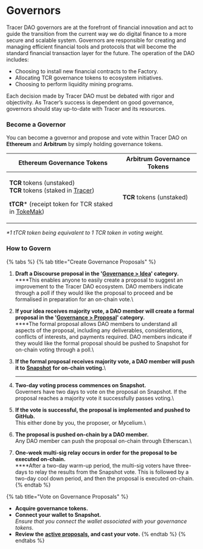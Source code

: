 # Governors

Tracer DAO governors are at the forefront of financial innovation and act to guide the transition from the current way we do digital finance to a more secure and scalable system. Governors are responsible for creating and managing efficient financial tools and protocols that will become the standard financial transaction layer for the future. The operation of the DAO includes:

* Choosing to install new financial contracts to the Factory.
* Allocating TCR governance tokens to ecosystem initiatives.
* Choosing to perform liquidity mining programs.

Each decision made by Tracer DAO must be debated with rigor and objectivity. As Tracer’s success is dependent on good governance, governors should stay up-to-date with Tracer and its resources.&#x20;

### Become a Governor

You can become a governor and propose and vote within Tracer DAO on **Ethereum** and **Arbitrum** by simply holding governance tokens.&#x20;

| Ethereum Governance Tokens                                                                                                                                                                                                                                         | Arbitrum Governance Tokens                                                   |
| ------------------------------------------------------------------------------------------------------------------------------------------------------------------------------------------------------------------------------------------------------------------ | ---------------------------------------------------------------------------- |
| <p><strong>TCR</strong> tokens (unstaked)<br><strong>TCR</strong> tokens (staked in <a href="https://gov.tracer.finance/#/dashboard">Tracer</a>)</p><p><strong>tTCR</strong>* (receipt token for TCR staked in <a href="https://www.tokemak.xyz/">TokeMak</a>)</p> | <p></p><p><strong>TCR</strong> tokens (unstaked)</p><p><strong></strong></p> |

_\*1 tTCR token being equivalent to 1 TCR token in voting weight._

### How to Govern

{% tabs %}
{% tab title="Create Governance Proposals" %}
1. **Draft a Discourse proposal in the '**[**Governance > Idea**](https://discourse.tracer.finance/c/dao-proposals/idea/14)**' category.** \
   ****This enables anyone to easily create a proposal to suggest an improvement to the Tracer DAO ecosystem. DAO members indicate through a poll if they would like the proposal to proceed and be formalised in preparation for an on-chain vote.\

2. **If your idea receives majority vote, a DAO member will create a formal proposal in the '**[**Governance > Proposal**](https://discourse.tracer.finance/c/dao-proposals/proposal/13)**' category.**\
   ****The formal proposal allows DAO members to understand all aspects of the proposal, including any deliverables, considerations, conflicts of interests, and payments required. DAO members indicate if they would like the formal proposal should be pushed to Snapshot for on-chain voting through a poll.\

3. **If the formal proposal receives majority vote, a DAO member will push it to** [**Snapshot**](https://snapshot.org/#/tracer.eth) **for on-chain voting.**\
   ****
4. **Two-day voting process commences on Snapshot.**\
   Governers have two days to vote on the proposal on Snapshot. If the proposal reaches a majority vote it successfully passes voting.\

5. **If the vote is successful, the proposal is implemented and pushed to GitHub.**\
   This either done by you, the proposer, or Mycelium.\

6. **The proposal is pushed on-chain by a DAO member.**\
   Any DAO member can push the proposal on-chain through Etherscan.\

7. **One-week multi-sig relay occurs in order for the proposal to be executed on-chain.**\
   ****After a two-day warm-up period, the multi-sig voters have three-days to relay the results from the Snapshot vote. This is followed by a two-day cool down period, and then the proposal is executed on-chain.
{% endtab %}

{% tab title="Vote on Governance Proposals" %}
* **Acquire governance tokens.**
* **Connect your wallet to Snapshot.**\
  _Ensure that you connect the wallet associated with your governance tokens._
* **Review the** [**active proposals**](https://snapshot.org/#/tracer.eth)**, and cast your vote.**
{% endtab %}
{% endtabs %}
